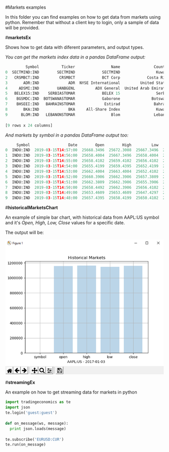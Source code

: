 #Markets examples

In this folder you can find examples on how to get data from markets using python.
Remember that without a client key to login, only a sample of data will be provided.

#**marketsEx**

Shows how to get data with diferent parameters, and output types.

*You can get the markets index data in a pandas DataFrame output:*
```python
         Symbol          Ticker                Name               Country                 Date     ...       yesterday    lastWeek   lastMonth    lastYear   startYear
0  SECTMIND:IND        SECTMIND            SECTMIND                Kuwait  2018-03-29T00:00:00     ...        415.7800    409.7100    413.2000    413.2000    413.2000
2   CRSMBCT:IND         CRSMBCT            BCT Corp            Costa Rica  2019-02-14T00:00:00     ...      10712.6100  11207.1200  11533.5700  13898.7900  11533.7000
3       ADR:IND             ADR  NYSE International         United States  2019-03-14T00:00:00     ...       5419.0800   5306.2200   5336.0200   5730.8100   4904.3400
4     ADSMI:IND        UANBGENL         ADX General  United Arab Emirates  2019-03-14T00:00:00     ...       4819.8330   4914.3860   5069.0680   4533.1100   4866.6430
5   BELEX15:IND    SERBIASTOMAR            BELEX 15                Serbia  2019-03-14T00:00:00     ...        705.4700    693.4800    684.9700    748.7800    731.7900
6    BGSMDC:IND  BOTSWANASTOMAR            Gaborone              Botswana  2019-03-14T00:00:00     ...       7878.4600   7881.2300   7879.8900   8680.0100   7863.1900
7    BHSEEI:IND   BAHRAINSTOMAR             Estirad               Bahrain  2019-03-14T00:00:00     ...       1411.2120   1408.9200   1380.7190   1352.4900   1329.4710
8       BKA:IND             BKA     All-Share Index                Kuwait  2019-03-14T00:00:00     ...       5302.5000   5309.6900   5188.0500   4963.3400   5109.6200
9      BLOM:IND   LEBANONSTOMAR                Blom               Lebanon  2019-03-14T00:00:00     ...        956.7883    973.5495    945.4122   1171.7051    976.7547

[9 rows x 24 columns]
```

*And markets by symbol in a pandas DataFrame output too:*
```python
     Symbol                 Date        Open        High         Low       Close
0  INDU:IND  2019-03-15T14:57:00  25668.3496  25672.3008  25667.3496  25671.3008
1  INDU:IND  2019-03-15T14:56:00  25658.4004  25667.3496  25658.4004  25666.3496
2  INDU:IND  2019-03-15T14:55:00  25658.4102  25659.4102  25656.4102  25659.4004
3  INDU:IND  2019-03-15T14:54:00  25655.4199  25659.4395  25652.4199  25657.4102
4  INDU:IND  2019-03-15T14:53:00  25662.4004  25663.4004  25652.4102  25654.4199
5  INDU:IND  2019-03-15T14:52:00  25660.3906  25662.3906  25657.3809  25661.4004
6  INDU:IND  2019-03-15T14:51:00  25662.3809  25662.3906  25655.3906  25659.3906
7  INDU:IND  2019-03-15T14:50:00  25658.4492  25662.3906  25656.4102  25661.3809
8  INDU:IND  2019-03-15T14:49:00  25653.4609  25653.4609  25647.4297  25648.4805
9  INDU:IND  2019-03-15T14:48:00  25657.4395  25658.4199  25650.4102  25654.4297
```

#**historicalMarketsChart**

An example of simple bar chart, with historical data from AAPL:US symbol and it's *Open, High, Low, Close* values for a specific date. 

The output will be:


![historicalMarketsChart](historicalMarketsChart.png)

#**streamingEx**

An example on how to get streaming data for markets in python

```python
import tradingeconomics as te
import json
te.login('guest:guest')

def on_message(ws, message):
  print json.loads(message)

te.subscribe('EURUSD:CUR')
te.run(on_message)
```